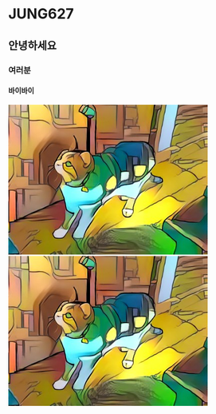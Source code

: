 # JUNG627  
## 안녕하세요  
### 여러분  
#### 바이바이  
![고양이](https://raw.githubusercontent.com/eg0216/JUNG627/master/fea0b6b7b90a20e280fa6ccbd8c1c4e29809fce9.jpg)  
[![동영상](https://raw.githubusercontent.com/eg0216/JUNG627/master/fea0b6b7b90a20e280fa6ccbd8c1c4e29809fce9.jpg)](https://youtube.com/watch?v=p60gZrafLkU)
